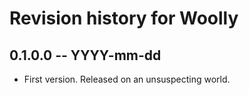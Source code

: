 # Revision history for Woolly

## 0.1.0.0 -- YYYY-mm-dd

* First version. Released on an unsuspecting world.

